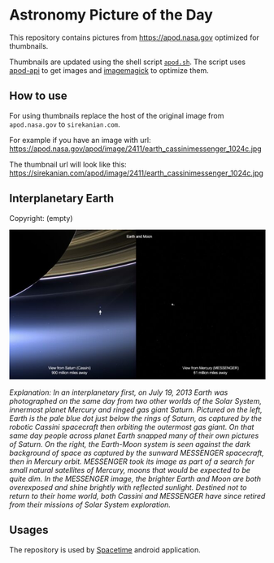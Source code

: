 # Astronomy Picture of the Day

This repository contains pictures from https://apod.nasa.gov optimized for thumbnails.

Thumbnails are updated using the shell script [`apod.sh`](apod.sh). The script
uses [apod-api](https://github.com/nasa/apod-api) to get images and [imagemagick](https://imagemagick.org) to
optimize them.

## How to use

For using thumbnails replace the host of the original image from `apod.nasa.gov` to `sirekanian.com`.

For example if you have an image with url:<br>
https://apod.nasa.gov/apod/image/2411/earth_cassinimessenger_1024c.jpg

The thumbnail url will look like this:<br>
https://sirekanian.com/apod/image/2411/earth_cassinimessenger_1024c.jpg

## Interplanetary Earth

Copyright: (empty)

[![the picture of the day][1]][2]

_Explanation: In an interplanetary first, on July 19, 2013 Earth was photographed on the same day from two other worlds of the Solar System, innermost planet Mercury and ringed gas giant Saturn. Pictured on the left, Earth is the pale blue dot just below the rings of Saturn, as captured by the robotic Cassini spacecraft then orbiting the outermost gas giant. On that same day people across planet Earth snapped many of their own pictures of Saturn. On the right, the Earth-Moon system is seen against the dark background of space as captured by the sunward MESSENGER spacecraft, then in Mercury orbit. MESSENGER took its image as part of a search for small natural satellites of Mercury, moons that would be expected to be quite dim. In the MESSENGER image, the brighter Earth and Moon are both overexposed and shine brightly with reflected sunlight. Destined not to return to their home world, both Cassini and MESSENGER have since retired from their missions of Solar System exploration._

## Usages

The repository is used by [Spacetime][3] android application.

[1]: image/2411/earth_cassinimessenger_1024c.jpg

[2]: https://apod.nasa.gov/apod/image/2411/earth_cassinimessenger_1024c.jpg

[3]: https://github.com/sirekanian/spacetime
